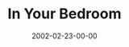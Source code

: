 ---
layout: message
category: message
series: "The Clue Phone Is Ringing"
title: "In Your Bedroom"
date: 2002-02-23-00-00
message_id: 293
audio: "http://s3.amazonaws.com/crossroads-media/media/legacy/mp3/TCPIR_01_02-24-02_In_Your_Bedroom.mp3"
audio-duration: "38:42"
flag: "N"
---